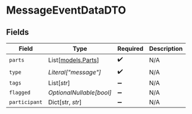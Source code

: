 # MessageEventDataDTO


## Fields

| Field                                    | Type                                     | Required                                 | Description                              |
| ---------------------------------------- | ---------------------------------------- | ---------------------------------------- | ---------------------------------------- |
| `parts`                                  | List[[models.Parts](../models/parts.md)] | :heavy_check_mark:                       | N/A                                      |
| `type`                                   | *Literal["message"]*                     | :heavy_check_mark:                       | N/A                                      |
| `tags`                                   | List[*str*]                              | :heavy_minus_sign:                       | N/A                                      |
| `flagged`                                | *OptionalNullable[bool]*                 | :heavy_minus_sign:                       | N/A                                      |
| `participant`                            | Dict[str, *str*]                         | :heavy_minus_sign:                       | N/A                                      |